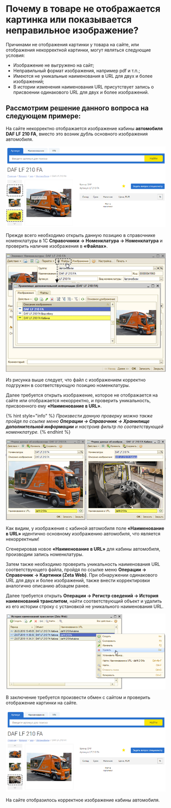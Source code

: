 # Почему в товаре не отображается картинка или показывается неправильное изображение?

Причинами не отображения картинки у товара на сайте, или отображения некорректной картинки, могут являться следующие условия:

* Изображение не выгружено на сайт;
* Неправильный формат изображения, например pdf и т.п.;
* Имеются не уникальные наименования в URL для двух и более изображений;
* В истории изменения наименования URL присутствует запись о присвоении одинакового URL для двух и более изображений.

## Рассмотрим решение данного вопроса на следующем примере:

На сайте некорректно отображается изображение кабины **автомобиля DAF LF 210 FA**, вместо это возник дубль основного изображения автомобиля.

![](../.gitbook/assets/image-4%20%283%29.png)

Прежде всего необходимо открыть данную позицию в справочнике номенклатуры в 1С **Справочники → Номенклатура → Номенклатура** и проверить наличие изображения в **«Файлах»**.

![](../.gitbook/assets/image-7%20%284%29.png)

Из рисунка выше следует, что файл с изображением корректно подгружен в соответствующую позицию номенклатуры.

Далее требуется открыть изображение, которое не отображается на сайте или отображается некорректно, и проверить уникальность, присвоенного ему **«Наименование в URL»**.

{% hint style="info" %}
_Произвести данную проверку можно также пройдя по ссылке меню **Операции → Справочник → Хранилище дополнительной информации** и настроив фильтр по соответствующей номенклатуре._
{% endhint %}

![](../.gitbook/assets/image-3.png)

Как видим, у изображения с кабиной автомобиля поле **«Наименование в URL»** идентично основному изображению автомобиля, что является некорректным!

Сгенерировав новое **«Наименование в URL»** для кабины автомобиля, производим запись номенклатуры.

Затем также необходимо проверить уникальность наименования URL соответствующего файла, пройдя по ссылке меню **Операции → Справочник → Картинки \(Zeta Web\)**. При обнаружении одинакового URL для двух и более изображений, также внести корректировки аналогично описанию абзацем ранее.

Далее требуется открыть **Операции → Регистр сведений → История наименований транслитом**, найти соответствующий объект и удалить из его истории строку с установкой не уникального наименования URL.

![](../.gitbook/assets/image-8.png)

В заключение требуется произвести обмен с сайтом и проверить отображение картинки на сайте.

![](../.gitbook/assets/image-5%20%282%29.png)

На сайте отобразилось корректное изображение кабины автомобиля.

